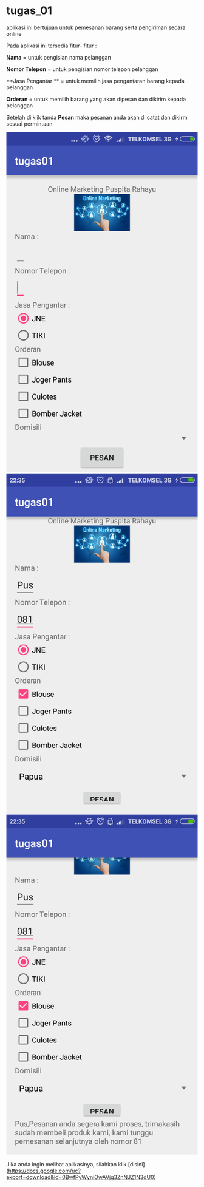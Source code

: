 # tugas_01
aplikasi ini bertujuan untuk pemesanan barang serta pengiriman secara online

Pada aplikasi ini tersedia fitur- fitur :

**Nama** = untuk pengisian nama pelanggan

**Nomor Telepon** = untuk pengisian nomor telepon pelanggan

**Jasa Pengantar ** = untuk memilih jasa pengantaran barang kepada pelanggan

**Orderan** = untuk memilih barang yang akan dipesan dan dikirim kepada pelanggan

Setelah di klik tanda **Pesan** maka pesanan anda akan di catat dan dikirm sesuai permintaan

![Screensoot1](https://github.com/puspitarahayu/tugas_01/blob/master/Screenshot_2016-09-21-20-30-12-476_id.sch.smktelkom_mlg.tugas01.xirpl2022.tugas01.png)
![Screenshoot2](https://github.com/puspitarahayu/tugas_01/blob/master/Screenshot_2016-09-21-22-35-38-683_id.sch.smktelkom_mlg.tugas01.xirpl2022.tugas01.png)
![Screenshoot](https://github.com/puspitarahayu/tugas_01/blob/master/Screenshot_2016-09-21-22-35-47-489_id.sch.smktelkom_mlg.tugas01.xirpl2022.tugas01.png)

Jika anda ingin melihat aplikasinya, silahkan klik [disini] (https://docs.google.com/uc?export=download&id=0BwfPyWyniOwAVjg3ZnNJZ1N3dU0)


